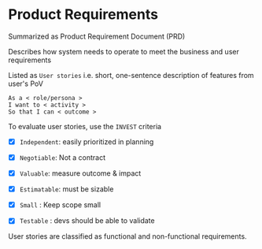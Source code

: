 # Product Requirements

Summarized as Product Requirement Document (PRD) <br>

Describes how system needs to operate to meet the business and user requirements <br>

Listed as `User stories` i.e. short, one-sentence description of features from user's PoV

```
As a < role/persona >
I want to < activity >
So that I can < outcome > 
```

To evaluate user stories, use the `INVEST` criteria

- [x] `Independent`: easily prioritized in planning
- [x] `Negotiable`: Not a contract
- [x] `Valuable`: measure outcome & impact
- [x] `Estimatable`: must be sizable 
- [x] `Small` : Keep scope small
- [x] `Testable` : devs should be able to validate 


User stories are classified as functional and non-functional requirements.


